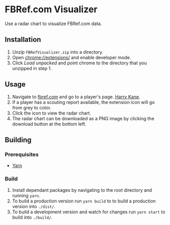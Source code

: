 # FBRef.com Visualizer

Use a radar chart to visualize FBRef.com data.

## Installation

1. Unzip `FBRefVisualizer.zip` into a directory.
2. Open <chrome://extensions/> and enable developer mode.
3. Click _Load unpacked_ and point chrome to the directory that you unzipped in step 1.

## Usage

1. Navigate to [fbref.com][1] and go to a player's page. [Harry Kane][2].
2. If a player has a scouting report available, the extension icon will go from grey to color.
3. Click the icon to view the radar chart.
4. The radar chart can be downloaded as a PNG image by clicking the download button at the bottom left.

## Building

### Prerequisites

* [Yarn][3]

### Build

1. Install dependant packages by navigating to the root directory and running `yarn`.
2. To build a production version run `yarn build` to to build a production version into `./dist/`.
3. To build a development version and watch for changes run `yarn start` to build into `./build/`.

[1]: https://fbref.com/
[2]: https://fbref.com/en/players/21a66f6a/Harry-Kane
[3]: https://yarnpkg.com/
